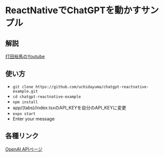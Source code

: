 # ReactNativeでChatGPTを動かすサンプル

## 解説
[打田裕馬のYoutube](https://www.youtube.com/watch?v=8GsOWixyT8A)

## 使い方
 - `git clone https://github.com/uchidayuma/chatgpt-reactnative-example.git`
 - `cd chatgpt-reactnative-example`
 - `npm install`
 - app/(tabs)/index.tsxのAPI_KEYを自分のAPI_KEYに変更
 - `expo start`
 - Enter your message

## 各種リンク
[OpenAI APIページ](https://platform.openai.com/account/usage)
